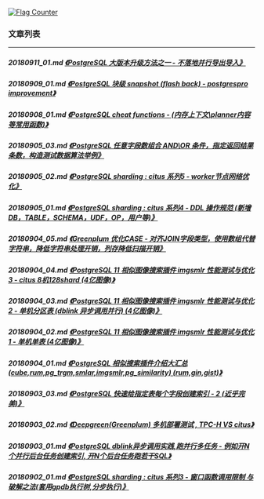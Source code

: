 <a rel="nofollow" href="http://info.flagcounter.com/h9V1"  ><img src="http://s03.flagcounter.com/count/h9V1/bg_FFFFFF/txt_000000/border_CCCCCC/columns_2/maxflags_12/viewers_0/labels_0/pageviews_0/flags_0/"  alt="Flag Counter"  border="0"  ></a>  
  
### 文章列表  
----  
##### 20180911_01.md   [《PostgreSQL 大版本升级方法之一 - 不落地并行导出导入》](20180911_01.md)  
##### 20180909_01.md   [《PostgreSQL 块级 snapshot (flash back) - postgrespro improvement》](20180909_01.md)  
##### 20180908_01.md   [《PostgreSQL cheat functions - (内存上下文\planner内容等常用函数)》](20180908_01.md)  
##### 20180905_03.md   [《PostgreSQL 任意字段数组合 AND\OR 条件，指定返回结果条数，构造测试数据算法举例》](20180905_03.md)  
##### 20180905_02.md   [《PostgreSQL sharding : citus 系列5 - worker节点网络优化》](20180905_02.md)  
##### 20180905_01.md   [《PostgreSQL sharding : citus 系列4 - DDL 操作规范 (新增DB，TABLE，SCHEMA，UDF，OP，用户等)》](20180905_01.md)  
##### 20180904_05.md   [《Greenplum 优化CASE - 对齐JOIN字段类型，使用数组代替字符串，降低字符串处理开销，列存降低扫描开销》](20180904_05.md)  
##### 20180904_04.md   [《PostgreSQL 11 相似图像搜索插件 imgsmlr 性能测试与优化 3 - citus 8机128shard (4亿图像)》](20180904_04.md)  
##### 20180904_03.md   [《PostgreSQL 11 相似图像搜索插件 imgsmlr 性能测试与优化 2 - 单机分区表 (dblink 异步调用并行) (4亿图像)》](20180904_03.md)  
##### 20180904_02.md   [《PostgreSQL 11 相似图像搜索插件 imgsmlr 性能测试与优化 1 - 单机单表 (4亿图像)》](20180904_02.md)  
##### 20180904_01.md   [《PostgreSQL 相似搜索插件介绍大汇总 (cube,rum,pg_trgm,smlar,imgsmlr,pg_similarity) (rum,gin,gist)》](20180904_01.md)  
##### 20180903_03.md   [《PostgreSQL 快速给指定表每个字段创建索引 - 2 (近乎完美)》](20180903_03.md)  
##### 20180903_02.md   [《Deepgreen(Greenplum) 多机部署测试 , TPC-H VS citus》](20180903_02.md)  
##### 20180903_01.md   [《PostgreSQL dblink异步调用实践,跑并行多任务 - 例如开N个并行后台任务创建索引, 开N个后台任务跑若干SQL》](20180903_01.md)  
##### 20180902_01.md   [《PostgreSQL sharding : citus 系列3 - 窗口函数调用限制 与 破解之法(套用gpdb执行树,分步执行)》](20180902_01.md)  
